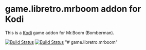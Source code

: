# game.libretro.mrboom addon for Kodi

This is a [Kodi](http://kodi.tv) game addon for Mr.Boom (Bomberman).

[![Build Status](https://travis-ci.org/kodi-game/game.libretro.mrboom.svg?branch=master)](https://travis-ci.org/kodi-game/game.libretro.mrboom)
[![Build Status](https://ci.appveyor.com/api/projects/status/github/kodi-game/game.libretro.mrboom?svg=true)](https://ci.appveyor.com/project/kodi-game/game-libretro-mrboom)
"# game.libretro.mrboom" 
